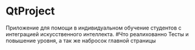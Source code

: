 # QtProject
 Приложение для помощи в индивидуальном обучение студентов с интеграцией искусственного интеллекта.
 #Что реалихованно
 Тесты и повышение уровня, а так же набросок главной страницы
